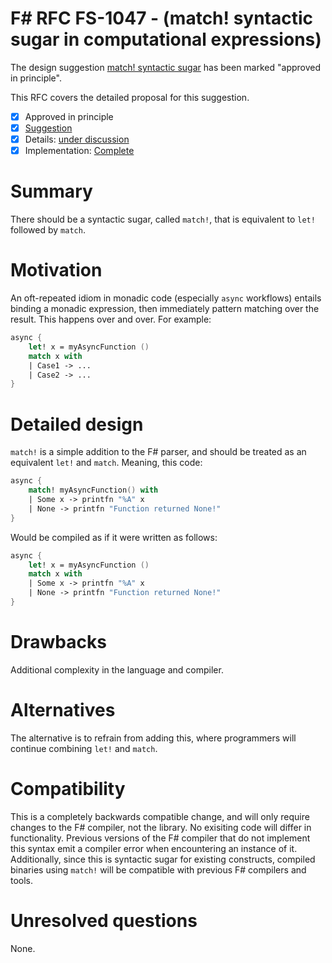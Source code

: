 # F# RFC FS-1047 - (match! syntactic sugar in computational expressions)

The design suggestion [match! syntactic sugar](https://github.com/fsharp/fslang-suggestions/issues/572) has been marked "approved in principle".

This RFC covers the detailed proposal for this suggestion.

* [x] Approved in principle
* [x] [Suggestion](https://github.com/fsharp/fslang-suggestions/issues/572)
* [x] Details: [under discussion](https://github.com/fsharp/fslang-design/issues/255)
* [x] Implementation: [Complete](https://github.com/dotnet/fsharp/pull/4427)

# Summary
[summary]: #summary

There should be a syntactic sugar, called `match!`, that is equivalent to `let!` followed by `match`.

# Motivation
[motivation]: #motivation

An oft-repeated idiom in monadic code (especially `async` workflows) entails binding a monadic expression, then immediately pattern matching over the result. This happens over and over. For example:

```fsharp
async {
    let! x = myAsyncFunction ()
    match x with
    | Case1 -> ...
    | Case2 -> ...
}
```

# Detailed design
[design]: #detailed-design

`match!` is a simple addition to the F# parser, and should be treated as an equivalent `let!` and `match`. Meaning, this code:

```fsharp
async {
    match! myAsyncFunction() with
    | Some x -> printfn "%A" x
    | None -> printfn "Function returned None!"
}
```
      
Would be compiled as if it were written as follows:

```fsharp
async {
    let! x = myAsyncFunction ()
    match x with
    | Some x -> printfn "%A" x
    | None -> printfn "Function returned None!"
}
```

# Drawbacks
[drawbacks]: #drawbacks

Additional complexity in the language and compiler.

# Alternatives
[alternatives]: #alternatives

The alternative is to refrain from adding this, where programmers will continue combining `let!` and `match`.

# Compatibility
[compatibility]: #compatibility

This is a completely backwards compatible change, and will only require changes to the F# compiler, not the library. No exisiting code will differ in functionality. Previous versions of the F# compiler that do not implement this syntax emit a compiler error when encountering an instance of it. Additionally, since this is syntactic sugar for existing constructs, compiled binaries using `match!` will be compatible with previous F# compilers and tools.

# Unresolved questions
[unresolved]: #unresolved-questions

None.
